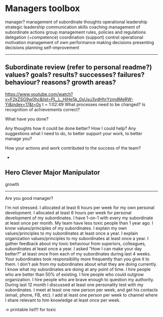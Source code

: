 

# Managers toolbox

manager?
  management of subordinate thoughts
    operational leadership
    strategic leadership
    communication skills
    coaching
  management of subordinate actions
    group management
    rules, policies and regulations
    delegation (+competence)
    coordination (support)
    control
    operational motivation
  management of own performance
    making decisions
    presenting decisions
    planning
    self-improvement

----------------
Subordinate review (refer to personal readme?)
values?
goals?
results?
successes?
failures?
behaviour?
reasons?
growth areas?
------

https://www.youtube.com/watch?v=F2kZSG9w0hc&list=PL_L_HiHe5k_0sUsu3ydHhrYzmdMeRW-Yj&index=17&t=0s
t = 1:02:49
What processes need to be changed? Is recognition of achievements correct?

What have you done?

Any thoughts how it could be done better?
How I could help?
Any suggestions what I need to do, to better support your work, to better manage you?

How your actions and work contributed to the success of the team?

-

Hero
Clever
Major
Manipulator
----

growth


-----

Are you good manager?

I'm not stressed.
I allocated at least 6 hours per week for my own personal development.
I allocated at least 6 hours per week for personal development of my subordinates.
I have 1-on-1 with every my subordinate at least once per month.
My team have less toxic people than 1 year ago.
I know values/principles of my subordinates.
I explain my own values/principles to my subordinates at least once a year.
I explain organization values/principles to my subordinates at least once a year.
I gather feedback about my toxic behaviour from superiors, colleagues, subordinates at least once a year.
I asked "How I can make your day better?" at least once from each of my subordinates during last 4 weeks.  
Your subordinates took responsibility more frequently than you give it to them.
I don't ask from my subordinates about what they are doing currently.
I know what my subordinates are doing at any point of time.
I hire people who are better than 50% of existing. 
I hire people who could outgrow organization.
I hire people who are brave enough to question my authority.
During last 12 month I discussed at least one personality test with my subordinates.
I meet at least one new person per week, and get his contacts (email, phone, FB, etc). 
I add at least one person per week to channel where I share relevant to him knowledge at least once per week.  








-> printable list!!! 
for toxic



